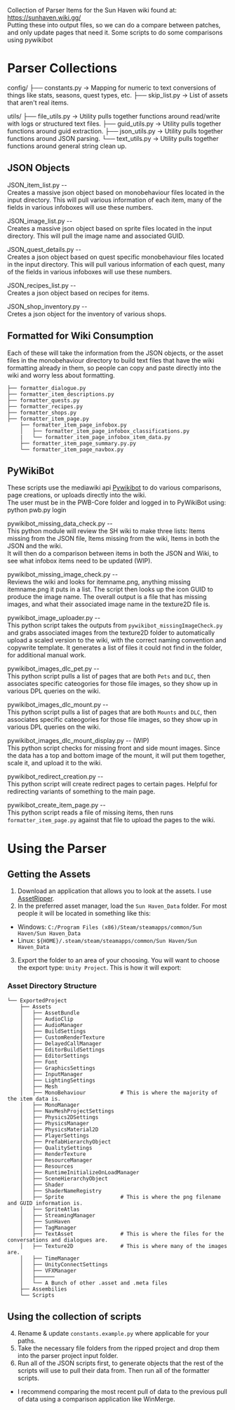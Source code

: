 Collection of Parser Items for the Sun Haven wiki found at: https://sunhaven.wiki.gg/ <br>
Putting these into output files, so we can do a compare between patches, and only update pages that need it.
Some scripts to do some comparisons using pywikibot

# Parser Collections
config/
├── constants.py     → Mapping for numeric to text conversions of things like stats, seasons, quest types, etc.
├── skip_list.py     → List of assets that aren't real items.

utils/
├── file_utils.py     → Utility pulls together functions around read/write with logs or structured text files.
├── guid_utils.py     → Utility pulls together functions around guid extraction.
├── json_utils.py     → Utility pulls together functions around JSON parsing.
└── text_utils.py     → Utility pulls together functions around general string clean up.


## JSON Objects
JSON_item_list.py --<br>
Creates a massive json object based on monobehaviour files located in the input directory. This will pull various information of each item, many of the fields in various infoboxes will use these numbers.<br>

JSON_image_list.py --<br>
Creates a massive json object based on sprite files located in the input directory. This will pull the image name and associated GUID.<br>

JSON_quest_details.py --<br>
Creates a json object based on quest specific monobehaviour files located in the input directory. This will pull various information of each quest, many of the fields in various infoboxes will use these numbers.<br>

JSON_recipes_list.py --<br>
Creates a json object based on recipes for items.<br>

JSON_shop_inventory.py --<br>
Cretes a json object for the inventory of various shops.<br>

## Formatted for Wiki Consumption
Each of these will take the information from the JSON objects, or the asset files in the monobehaviour directory to build text files that have the wiki formatting already in them, so people can copy and paste directly into the wiki and worry less about formatting.<br>
```
├── formatter_dialogue.py 
├── formatter_item_descriptions.py 
├── formatter_quests.py 
├── formatter_recipes.py 
├── formatter_shops.py 
├── formatter_item_page.py
    ├── formatter_item_page_infobox.py 
    │   ├── formatter_item_page_infobox_classifications.py
    |   └── formatter_item_page_infobox_item_data.py
    ├── formatter_item_page_summary.py.py
    └── formatter_item_page_navbox.py

 ```   

## PyWikiBot
These scripts use the mediawiki api [Pywikibot](https://support.wiki.gg/wiki/Pywikibot) to do various comparisons, page creations, or uploads directly into the wiki.<br>
The user must be in the PWB-Core folder and logged in to PyWikiBot using: python pwb.py login<br>

pywikibot_missing_data_check.py --<br>
This python module will review the SH wiki to make three lists: Items missing from the JSON file, Items missing from the wiki, Items in both the JSON and the wiki.<br>
It will then do a comparison between items in both the JSON and Wiki, to see what infobox items need to be updated (WIP).

pywikibot_missing_image_check.py --<br>
Reviews the wiki and looks for itemname.png, anything missing itemname.png it puts in a list. The script then looks up the icon GUID to produce the image name. The overall output is a file that has missing images, and what their associated image name in the texture2D file is.

pywikibot_image_uploader.py --<br>
This python script takes the outputs from `pywikibot_missingImageCheck.py` and grabs associated images from the texture2D folder to automatically upload a scaled version to the wiki, with the correct naming convention and copywrite template. It generates a list of files it could not find in the folder, for additional manual work.

pywikibot_images_dlc_pet.py -- <br>
This python script pulls a list of pages that are both `Pets` and `DLC`, then associates specific cateogories for those file images, so they show up in various DPL queries on the wiki.

pywikibot_images_dlc_mount.py -- <br>
This python script pulls a list of pages that are both `Mounts` and `DLC`, then associates specific cateogories for those file images, so they show up in various DPL queries on the wiki.

pywikibot_images_dlc_mount_display.py -- (WIP) <br>
This python script checks for missing front and side mount images. Since the data has a top and bottom image of the mount, it will put them together, scale it, and upload it to the wiki.

pywikibot_redirect_creation.py -- <br>
This python script will create redirect pages to certain pages. Helpful for redirecting variants of something to the main page.

pywikibot_create_item_page.py -- <br>
This python script reads a file of missing items, then runs `formatter_item_page.py` against that file to upload the pages to the wiki.


# Using the Parser
## Getting the Assets
1. Download an application that allows you to look at the assets. I use [AssetRipper](https://github.com/AssetRipper/AssetRipper).
2. In the preferred asset manager, load the `Sun Haven_Data` folder. For most people it will be located in something like this:
  * Windows: `C:/Program Files (x86)/Steam/steamapps/common/Sun Haven/Sun Haven_Data`
  * Linux: `${HOME}/.steam/steam/steamapps/common/Sun Haven/Sun Haven_Data`
3. Export the folder to an area of your choosing. You will want to choose the export type: `Unity Project`. This is how it will export:
### Asset Directory Structure
```
└── ExportedProject
    ├── Assets
    │   ├── AssetBundle
    │   ├── AudioClip
    │   ├── AudioManager
    │   ├── BuildSettings
    │   ├── CustomRenderTexture
    │   ├── DelayedCallManager
    │   ├── EditorBuildSettings
    │   ├── EditorSettings
    │   ├── Font
    │   ├── GraphicsSettings
    │   ├── InputManager
    │   ├── LightingSettings
    │   ├── Mesh
    │   ├── MonoBehaviour           # This is where the majority of the item data is.
    │   ├── MonoManager
    │   ├── NavMeshProjectSettings
    │   ├── Physics2DSettings
    │   ├── PhysicsManager
    │   ├── PhysicsMaterial2D
    │   ├── PlayerSettings
    │   ├── PrefabHierarchyObject
    │   ├── QualitySettings
    │   ├── RenderTexture
    │   ├── ResourceManager
    │   ├── Resources
    │   ├── RuntimeInitializeOnLoadManager
    │   ├── SceneHierarchyObject
    │   ├── Shader
    │   ├── ShaderNameRegistry
    │   ├── Sprite                  # This is where the png filename and GUID information is.
    │   ├── SpriteAtlas
    │   ├── StreamingManager
    │   ├── SunHaven
    │   ├── TagManager
    │   ├── TextAsset               # This is where the files for the conversations and dialogues are.
    │   ├── Texture2D               # This is where many of the images are.
    │   ├── TimeManager
    │   ├── UnityConnectSettings    
    │   ├── VFXManager
    │   ├────── 
    │   └── A Bunch of other .asset and .meta files    
    ├── Assembilies
    └── Scripts
```
## Using the collection of scripts
4. Rename & update `constants.example.py` where applicable for your paths.
5. Take the necessary file folders from the ripped project and drop them into the parser project input folder.
6. Run all of the JSON scripts first, to generate objects that the rest of the scripts will use to pull their data from. Then run all of the formatter scripts.
  * I recommend comparing the most recent pull of data to the previous pull of data using a comparison application like WinMerge.